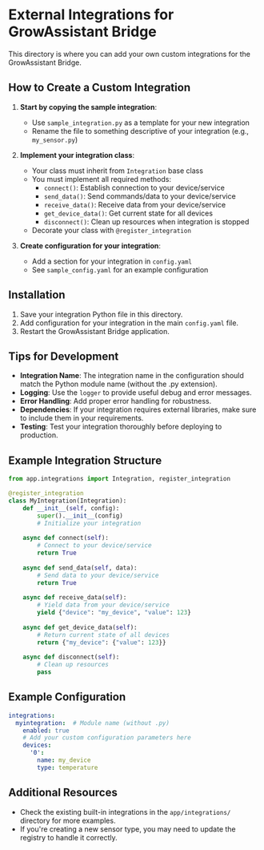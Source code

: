 # External Integrations for GrowAssistant Bridge

This directory is where you can add your own custom integrations for the GrowAssistant Bridge.

## How to Create a Custom Integration

1. **Start by copying the sample integration**:
   - Use `sample_integration.py` as a template for your new integration
   - Rename the file to something descriptive of your integration (e.g., `my_sensor.py`)

2. **Implement your integration class**:
   - Your class must inherit from `Integration` base class
   - You must implement all required methods:
     - `connect()`: Establish connection to your device/service
     - `send_data()`: Send commands/data to your device/service
     - `receive_data()`: Receive data from your device/service
     - `get_device_data()`: Get current state for all devices
     - `disconnect()`: Clean up resources when integration is stopped
   - Decorate your class with `@register_integration`

3. **Create configuration for your integration**:
   - Add a section for your integration in `config.yaml`
   - See `sample_config.yaml` for an example configuration

## Installation

1. Save your integration Python file in this directory.
2. Add configuration for your integration in the main `config.yaml` file.
3. Restart the GrowAssistant Bridge application.

## Tips for Development

- **Integration Name**: The integration name in the configuration should match the Python module name (without the .py extension).
- **Logging**: Use the `logger` to provide useful debug and error messages.
- **Error Handling**: Add proper error handling for robustness.
- **Dependencies**: If your integration requires external libraries, make sure to include them in your requirements.
- **Testing**: Test your integration thoroughly before deploying to production.

## Example Integration Structure

```python
from app.integrations import Integration, register_integration

@register_integration
class MyIntegration(Integration):
    def __init__(self, config):
        super().__init__(config)
        # Initialize your integration
        
    async def connect(self):
        # Connect to your device/service
        return True
        
    async def send_data(self, data):
        # Send data to your device/service
        return True
        
    async def receive_data(self):
        # Yield data from your device/service
        yield {"device": "my_device", "value": 123}
        
    async def get_device_data(self):
        # Return current state of all devices
        return {"my_device": {"value": 123}}
        
    async def disconnect(self):
        # Clean up resources
        pass
```

## Example Configuration

```yaml
integrations:
  myintegration:  # Module name (without .py)
    enabled: true
    # Add your custom configuration parameters here
    devices:
      '0':
        name: my_device
        type: temperature
```

## Additional Resources

- Check the existing built-in integrations in the `app/integrations/` directory for more examples.
- If you're creating a new sensor type, you may need to update the registry to handle it correctly. 